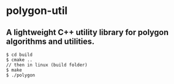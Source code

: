 # polygon-util
A lightweight C++ utility library for polygon algorithms and utilities.
---
```console
$ cd build 
$ cmake ..
// then in linux (build folder)
$ make 
$ ./polygon
```
